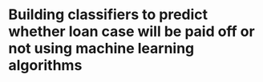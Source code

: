 # Building classifiers to predict whether loan case will be paid off or not using machine learning algorithms
